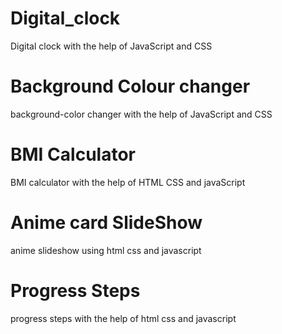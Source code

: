 # Digital_clock
Digital clock with the help of JavaScript and CSS
# Background Colour changer
background-color changer with the help of JavaScript and CSS
# BMI Calculator
BMI calculator with the help of HTML CSS and javaScript
# Anime card SlideShow
anime slideshow using html css and javascript
# Progress Steps
progress steps with the help of html css and javascript
